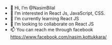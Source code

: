 - 👋 Hi, I’m @NasimBilal
- 👀 I’m interested in React Js, JavaScript, CSS.
- 🌱 I’m currently learning React JS
- 💞️ I’m looking to collaborate on React JS
- 📫 You can reach me through facebook https://www.facebook.com/nasim.kottukkara/

<!---
NasimBilal/NasimBilal is a ✨ special ✨ repository because its `README.md` (this file) appears on your GitHub profile.
You can click the Preview link to take a look at your changes.
--->
